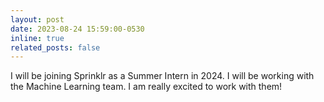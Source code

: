 ```yaml
---
layout: post
date: 2023-08-24 15:59:00-0530
inline: true
related_posts: false
---
```


I will be joining Sprinklr as a Summer Intern in 2024. I will be working with the Machine Learning team. I am really excited to work with them!
